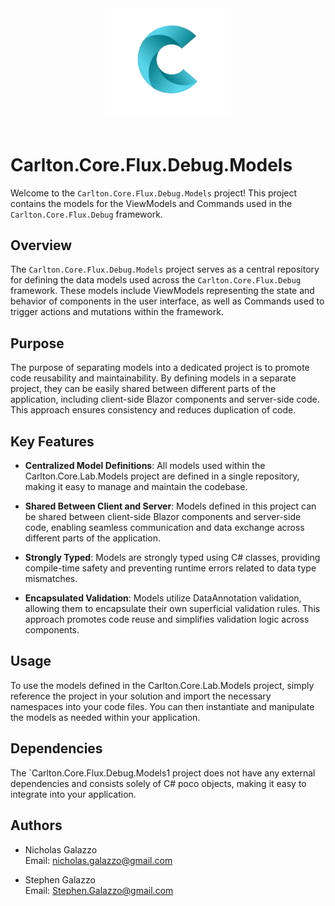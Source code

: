 <div align="center">
    <img src="../../../../images/CarltonLogo.png" alt="Carlton Logo" width="200" />
</div>
</br>

# Carlton.Core.Flux.Debug.Models

Welcome to the `Carlton.Core.Flux.Debug.Models` project! This project contains the models for the ViewModels and Commands used in the `Carlton.Core.Flux.Debug` framework.

## Overview

The `Carlton.Core.Flux.Debug.Models` project serves as a central repository for defining the data models used across the `Carlton.Core.Flux.Debug` framework. These models include ViewModels representing the state and behavior of components in the user interface, as well as Commands used to trigger actions and mutations within the framework.

## Purpose

The purpose of separating models into a dedicated project is to promote code reusability and maintainability. By defining models in a separate project, they can be easily shared between different parts of the application, including client-side Blazor components and server-side code. This approach ensures consistency and reduces duplication of code.

## Key Features

- **Centralized Model Definitions**: All models used within the Carlton.Core.Lab.Models project are defined in a single repository, making it easy to manage and maintain the codebase.

- **Shared Between Client and Server**: Models defined in this project can be shared between client-side Blazor components and server-side code, enabling seamless communication and data exchange across different parts of the application.

- **Strongly Typed**: Models are strongly typed using C# classes, providing compile-time safety and preventing runtime errors related to data type mismatches.

- **Encapsulated Validation**: Models utilize DataAnnotation validation, allowing them to encapsulate their own superficial validation rules. This approach promotes code reuse and simplifies validation logic across components.

## Usage

To use the models defined in the Carlton.Core.Lab.Models project, simply reference the project in your solution and import the necessary namespaces into your code files. You can then instantiate and manipulate the models as needed within your application.

## Dependencies

The `Carlton.Core.Flux.Debug.Models1 project does not have any external dependencies and consists solely of C# poco objects, making it easy to integrate into your application.

## Authors

- Nicholas Galazzo  
  Email: nicholas.galazzo@gmail.com

- Stephen Galazzo  
  Email: Stephen.Galazzo@gmail.com
